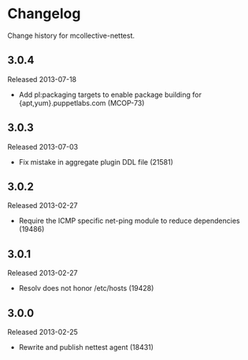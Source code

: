 # Changelog

Change history for mcollective-nettest.


## 3.0.4

Released 2013-07-18

* Add pl:packaging targets to enable package building for
  {apt,yum}.puppetlabs.com (MCOP-73)


## 3.0.3

Released 2013-07-03

* Fix mistake in aggregate plugin DDL file (21581)


## 3.0.2

Released 2013-02-27

* Require the ICMP specific net-ping module to reduce dependencies (19486)


## 3.0.1

Released 2013-02-27

* Resolv does not honor /etc/hosts (19428)


## 3.0.0

Released 2013-02-25

* Rewrite and publish nettest agent (18431)
